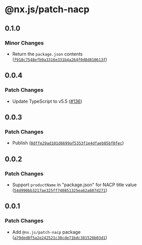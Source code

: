 # @nx.js/patch-nacp

## 0.1.0

### Minor Changes

- Return the `package.json` contents ([`f918c7548efb9a3316e331b4a264f0d8d810613f`](https://github.com/TooTallNate/nx.js/commit/f918c7548efb9a3316e331b4a264f0d8d810613f))

## 0.0.4

### Patch Changes

- Update TypeScript to v5.5 ([#136](https://github.com/TooTallNate/nx.js/pull/136))

## 0.0.3

### Patch Changes

- Publish ([`0dffe29ad101d6699af5353f1e4dfaeb85bf8fec`](https://github.com/TooTallNate/nx.js/commit/0dffe29ad101d6699af5353f1e4dfaeb85bf8fec))

## 0.0.2

### Patch Changes

- Support `productName` in "package.json" for NACP title value ([`54d990bb3217ae325ff740851325ea62a607d271`](https://github.com/TooTallNate/nx.js/commit/54d990bb3217ae325ff740851325ea62a607d271))

## 0.0.1

### Patch Changes

- Add `@nx.js/patch-nacp` package ([`a79ded8f5a2e242521c30cde71bdc381528b03d1`](https://github.com/TooTallNate/nx.js/commit/a79ded8f5a2e242521c30cde71bdc381528b03d1))
